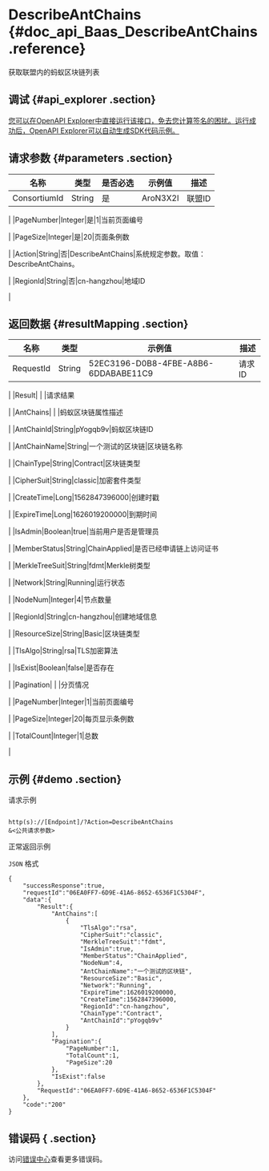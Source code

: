 # DescribeAntChains {#doc_api_Baas_DescribeAntChains .reference}

获取联盟内的蚂蚁区块链列表

## 调试 {#api_explorer .section}

[您可以在OpenAPI Explorer中直接运行该接口，免去您计算签名的困扰。运行成功后，OpenAPI Explorer可以自动生成SDK代码示例。](https://api.aliyun.com/#product=Baas&api=DescribeAntChains&type=RPC&version=2018-12-21)

## 请求参数 {#parameters .section}

|名称|类型|是否必选|示例值|描述|
|--|--|----|---|--|
|ConsortiumId|String|是|AroN3X2l|联盟ID

 |
|PageNumber|Integer|是|1|当前页面编号

 |
|PageSize|Integer|是|20|页面条例数

 |
|Action|String|否|DescribeAntChains|系统规定参数。取值：DescribeAntChains。

 |
|RegionId|String|否|cn-hangzhou|地域ID

 |

## 返回数据 {#resultMapping .section}

|名称|类型|示例值|描述|
|--|--|---|--|
|RequestId|String|52EC3196-D0B8-4FBE-A8B6-6DDABABE11C9|请求ID

 |
|Result| | |请求结果

 |
|AntChains| | |蚂蚁区块链属性描述

 |
|AntChainId|String|pYogqb9v|蚂蚁区块链ID

 |
|AntChainName|String|一个测试的区块链|区块链名称

 |
|ChainType|String|Contract|区块链类型

 |
|CipherSuit|String|classic|加密套件类型

 |
|CreateTime|Long|1562847396000|创建时戳

 |
|ExpireTime|Long|1626019200000|到期时间

 |
|IsAdmin|Boolean|true|当前用户是否是管理员

 |
|MemberStatus|String|ChainApplied|是否已经申请链上访问证书

 |
|MerkleTreeSuit|String|fdmt|Merkle树类型

 |
|Network|String|Running|运行状态

 |
|NodeNum|Integer|4|节点数量

 |
|RegionId|String|cn-hangzhou|创建地域信息

 |
|ResourceSize|String|Basic|区块链类型

 |
|TlsAlgo|String|rsa|TLS加密算法

 |
|IsExist|Boolean|false|是否存在

 |
|Pagination| | |分页情况

 |
|PageNumber|Integer|1|当前页面编号

 |
|PageSize|Integer|20|每页显示条例数

 |
|TotalCount|Integer|1|总数

 |

## 示例 {#demo .section}

请求示例

``` {#request_demo}

http(s)://[Endpoint]/?Action=DescribeAntChains
&<公共请求参数>

```

正常返回示例

`JSON` 格式

``` {#json_return_success_demo}
{
	"successResponse":true,
	"requestId":"06EA0FF7-6D9E-41A6-8652-6536F1C5304F",
	"data":{
		"Result":{
			"AntChains":[
				{
					"TlsAlgo":"rsa",
					"CipherSuit":"classic",
					"MerkleTreeSuit":"fdmt",
					"IsAdmin":true,
					"MemberStatus":"ChainApplied",
					"NodeNum":4,
					"AntChainName":"一个测试的区块链",
					"ResourceSize":"Basic",
					"Network":"Running",
					"ExpireTime":1626019200000,
					"CreateTime":1562847396000,
					"RegionId":"cn-hangzhou",
					"ChainType":"Contract",
					"AntChainId":"pYogqb9v"
				}
			],
			"Pagination":{
				"PageNumber":1,
				"TotalCount":1,
				"PageSize":20
			},
			"IsExist":false
		},
		"RequestId":"06EA0FF7-6D9E-41A6-8652-6536F1C5304F"
	},
	"code":"200"
}
```

## 错误码 { .section}

访问[错误中心](https://error-center.aliyun.com/status/product/Baas)查看更多错误码。

